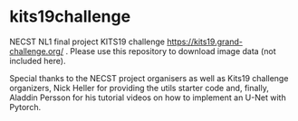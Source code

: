 # kits19challenge
NECST NL1 final project KITS19 challenge https://kits19.grand-challenge.org/ . Please use this repository to download image data (not included here).

Special thanks to the NECST project organisers as well as Kits19 challenge organizers, Nick Heller for providing the utils starter code and, finally, Aladdin Persson for his tutorial videos on how to implement an U-Net with Pytorch.


